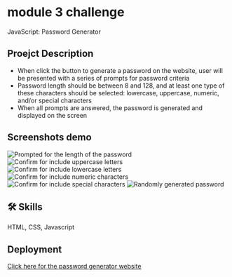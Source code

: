 
# module 3 challenge

JavaScript: Password Generator


## Proejct Description

- When click the button to generate a password on the website, user will be presented with a series of prompts for password criteria
- Password length should be between 8 and 128, and at least one type of these characters should be selected: lowercase, uppercase, numeric, and/or special characters
- When all prompts are answered, the password is generated and displayed on the screen
## Screenshots demo

![Prompted for the length of the password](https://user-images.githubusercontent.com/112605297/200203453-b5eb58bc-4831-4ae5-ab26-e0e7abe5b301.png)
![Confirm for include uppercase letters](https://user-images.githubusercontent.com/112605297/200203451-e9d1d853-5317-4bd5-ba5c-846dcbe6e303.png)
![Confirm for include lowercase letters](https://user-images.githubusercontent.com/112605297/200203448-8c133659-f208-4483-9c1e-43db13207c93.png)
![Confirm for include numeric characters](https://user-images.githubusercontent.com/112605297/200203446-785d8428-7da9-46b7-874d-16bf0259472e.png)
![Confirm for include special characters](https://user-images.githubusercontent.com/112605297/200203447-0b922f9b-faea-4555-881d-42f4e245b17b.png)
![Randomly generated password](https://user-images.githubusercontent.com/112605297/200203442-6edcd5bb-47e3-4f0e-98ac-21930f522ef4.png)




## 🛠 Skills
HTML, CSS, Javascript


## Deployment

[Click here for the password generator website](https://mxu4321.github.io/module3challenge/)

